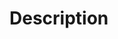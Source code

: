 <!-- 
Prior to submitting a PR, review the CONTRIBUTING.md document for recommendations on how to test:
https://github.com/wasmerio/wasmer/blob/main/docs/CONTRIBUTING.md#pull-requests

-->

# Description
<!-- 
Provide details regarding the change including motivation,
links to related issues, and the context of the PR.
-->
